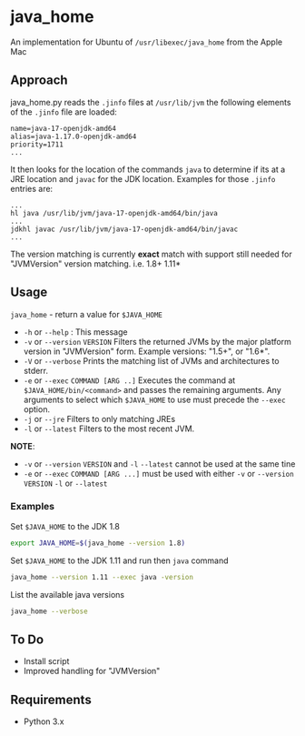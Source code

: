 # java_home

An implementation for Ubuntu of `/usr/libexec/java_home` from the Apple Mac

## Approach

java_home.py reads the `.jinfo` files at `/usr/lib/jvm` the following elements of the
`.jinfo` file are loaded:

```jinfo
name=java-17-openjdk-amd64
alias=java-1.17.0-openjdk-amd64
priority=1711
...
```

It then looks for the location of the commands `java` to determine if its at a JRE location
and `javac` for the JDK location. Examples for those `.jinfo` entries are:

```jinfo
...
hl java /usr/lib/jvm/java-17-openjdk-amd64/bin/java
...
jdkhl javac /usr/lib/jvm/java-17-openjdk-amd64/bin/javac
...
```

The version matching is currently **exact** match with support still needed for "JVMVersion"
version matching. i.e. 1.8+ 1.11*

## Usage

`java_home` - return a value for `$JAVA_HOME`

* `-h` or `--help` : This message
* `-v` or `--version`  `VERSION`
    Filters the returned JVMs by the major platform version in "JVMVersion" form.
    Example versions: "1.5+", or "1.6*".
* `-V` or `--verbose`
    Prints the matching list of JVMs and architectures to stderr.
* `-e` or `--exec` `COMMAND [ARG ..]`
    Executes the command at `$JAVA_HOME/bin/<command>` and passes the remaining arguments.
    Any arguments to select which `$JAVA_HOME` to use must precede the `--exec` option.
* `-j` or `--jre`
    Filters to only matching JREs
* `-l` or `--latest`
    Filters to the most recent JVM.

**NOTE**:
* `-v` or `--version` `VERSION` and `-l` `--latest` cannot be used at the same tine
* `-e` or `--exec` `COMMAND [ARG ...]` must be used with either
    `-v` or `--version` `VERSION`
    `-l` or `--latest`

### Examples

Set `$JAVA_HOME` to the JDK 1.8

```bash
export JAVA_HOME=$(java_home --version 1.8)
```

Set `$JAVA_HOME` to the JDK 1.11 and run then `java` command

```bash
java_home --version 1.11 --exec java -version
```

List the available java versions

```bash
java_home --verbose
```

## To Do

* Install script
* Improved handling for "JVMVersion"

## Requirements

* Python 3.x

